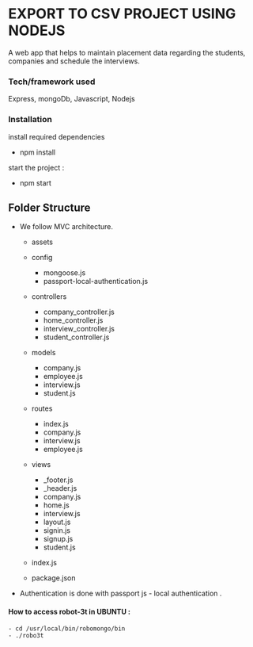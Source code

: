# EXPORT TO CSV PROJECT USING NODEJS

A web app that helps to maintain placement data regarding the students, companies and schedule the interviews.

### Tech/framework used

Express, mongoDb, Javascript, Nodejs

### Installation

install required dependencies

- npm install

start the project :

- npm start

## Folder Structure

- We follow MVC architecture.

  - assets
  - config
    - mongoose.js
    - passport-local-authentication.js
  - controllers
    - company_controller.js
    - home_controller.js
    - interview_controller.js
    - student_controller.js
  - models
    - company.js
    - employee.js
    - interview.js
    - student.js
  - routes
    - index.js
    - company.js
    - interview.js
    - employee.js
  - views

    - \_footer.js
    - \_header.js
    - company.js
    - home.js
    - interview.js
    - layout.js
    - signin.js
    - signup.js
    - student.js

  - index.js
  - package.json

* Authentication is done with passport js - local authentication .

#### How to access robot-3t in UBUNTU :

```
- cd /usr/local/bin/robomongo/bin
- ./robo3t
```
